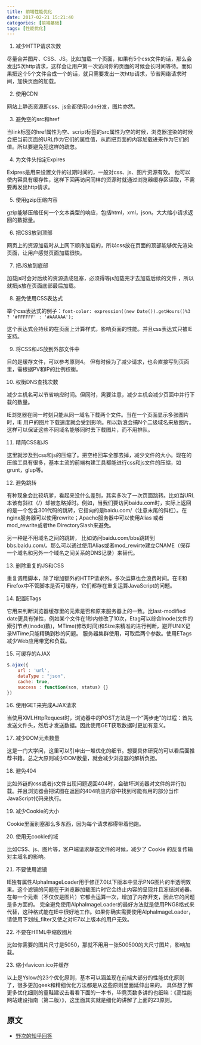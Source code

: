 ```yaml
---
title: 前端性能优化
date: 2017-02-21 15:21:40
categories: [前端基础]
tags: [性能优化]
---
```


1. 减少HTTP请求次数

尽量合并图片、CSS、JS。比如加载一个页面，如果有5个css文件的话，那么会发出5次http请求，这样会让用户第一次访问你的页面的时候会长时间等待。而如果把这个5个文件合成一个的话，就只需要发出一次http请求，节省网络请求时间，加快页面的加载。

2. 使用CDN

网站上静态资源即css、js全都使用cdn分发，图片亦然。

3. 避免空的src和href

当link标签的href属性为空、script标签的src属性为空的时候，浏览器渲染的时候会把当前页面的URL作为它们的属性值，从而把页面的内容加载进来作为它们的值。所以要避免犯这样的疏忽。

<!-- more -->

4. 为文件头指定Expires

Exipres是用来设置文件的过期时间的，一般对css、js、图片资源有效。 他可以使内容具有缓存性，这样下回再访问同样的资源时就通过浏览器缓存区读取，不需要再发出http请求。

5. 使用gzip压缩内容

gzip能够压缩任何一个文本类型的响应，包括html，xml，json。大大缩小请求返回的数据量。

6. 把CSS放到顶部

网页上的资源加载时从上网下顺序加载的，所以css放在页面的顶部能够优先渲染页面，让用户感觉页面加载很快。

7. 把JS放到底部

加载js时会对后续的资源造成阻塞，必须得等js加载完才去加载后续的文件 ，所以就把js放在页面底部最后加载。

8. 避免使用CSS表达式

举个css表达式的例子：`font-color: expression((new Date()).getHours()%3 ? '#FFFFFF' : '#AAAAAA');`

这个表达式会持续的在页面上计算样式，影响页面的性能。并且css表达式只被IE支持。

9. 将CSS和JS放到外部文件中

目的是缓存文件，可以参考原则4。 但有时候为了减少请求，也会直接写到页面里，需根据PV和IP的比例权衡。

10. 权衡DNS查找次数

减少主机名可以节省响应时间。但同时，需要注意，减少主机会减少页面中并行下载的数量。

IE浏览器在同一时刻只能从同一域名下载两个文件。当在一个页面显示多张图片时，IE 用户的图片下载速度就会受到影响。所以新浪会搞N个二级域名来放图片。这样可以保证这些不同域名能够同时去下载图片，而不用排队。

11. 精简CSS和JS

这里就涉及到css和js的压缩了。把空格回车全部去掉，减少文件的大小。现在的压缩工具有很多，基本主流的前端构建工具都能进行css和js文件的压缩，如grunt，glup等。

12. 避免跳转

有种现象会比较坑爹，看起来没什么差别，其实多次了一次页面跳转。比如当URL本该有斜杠（/）却被忽略掉时。例如，当我们要访问baidu.com时，实际上返回的是一个包含301代码的跳转，它指向的是baidu.com/（注意末尾的斜杠）。在nginx服务器可以使用rewrite；Apache服务器中可以使用Alias 或者 mod_rewrite或者the DirectorySlash来避免。

另一种是不用域名之间的跳转， 比如访问baidu.com/bbs跳转到bbs.baidu.com/。那么可以通过使用Alias或者mod_rewirte建立CNAME（保存一个域名和另外一个域名之间关系的DNS记录）来替代。

13. 删除重复的JS和CSS

重复调用脚本，除了增加额外的HTTP请求外，多次运算也会浪费时间。在IE和Firefox中不管脚本是否可缓存，它们都存在重复运算JavaScript的问题。

14. 配置ETags

它用来判断浏览器缓存里的元素是否和原来服务器上的一致。比last-modified date更具有弹性，例如某个文件在1秒内修改了10次，Etag可以综合Inode(文件的索引节点(inode)数)，MTime(修改时间)和Size来精准的进行判断，避开UNIX记录MTime只能精确到秒的问题。 服务器集群使用，可取后两个参数。使用ETags减少Web应用带宽和负载。

15. 可缓存的AJAX

``` JavaScript
$.ajax({
    url : 'url',
    dataType : "json",
    cache: true,
    success : function(son, status) {}
})
```

16. 使用GET来完成AJAX请求

当使用XMLHttpRequest时，浏览器中的POST方法是一个“两步走”的过程：首先发送文件头，然后才发送数据。因此使用GET获取数据时更加有意义。

17. 减少DOM元素数量

这是一门大学问，这里可以引申出一堆优化的细节。想要具体研究的可以看后面推荐书籍。总之大原则减少DOM数量，就会减少浏览器的解析负担。

18. 避免404

比如外链的css或者js文件出现问题返回404时，会破坏浏览器对文件的并行加载。并且浏览器会把试图在返回的404响应内容中找到可能有用的部分当作JavaScript代码来执行。

19. 减少Cookie的大小

Cookie里面别塞那么多东西，因为每个请求都得带着他跑。

20. 使用无cookie的域

比如CSS、js、图片等，客户端请求静态文件的时候，减少了 Cookie 的反复传输对主域名的影响。

21. 不要使用滤镜

IE独有属性AlphaImageLoader用于修正7.0以下版本中显示PNG图片的半透明效果。这个滤镜的问题在于浏览器加载图片时它会终止内容的呈现并且冻结浏览器。在每一个元素（不仅仅是图片）它都会运算一次，增加了内存开支，因此它的问题是多方面的。
完全避免使用AlphaImageLoader的最好方法就是使用PNG8格式来代替，这种格式能在IE中很好地工作。如果你确实需要使用AlphaImageLoader，请使用下划线_filter又使之对IE7以上版本的用户无效。

22. 不要在HTML中缩放图片

比如你需要的图片尺寸是5050，那就不用用一张500500的大尺寸图片，影响加载。

23. 缩小favicon.ico并缓存

以上是Yslow的23个优化原则，基本可以涵盖现在前端大部分的性能优化原则了，很多更加geek和精细优化方法都是从这些原则里面延伸出来的。 具体想了解更多优化细则的童鞋建议去看看下面的一本书，毕竟页数多讲的也细嘛：《高性能网站建设指南（第二版）》，这里面其实就是细化的讲解了上面的23原则。

## 原文

* [野次的知乎回答](https://www.zhihu.com/question/33032042/answer/95948831)
